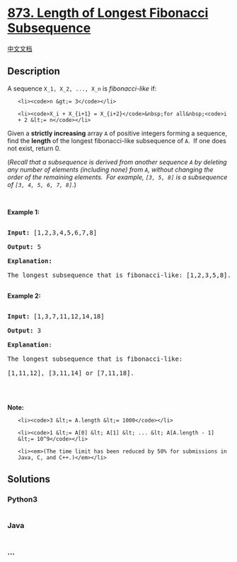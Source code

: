 # [873. Length of Longest Fibonacci Subsequence](https://leetcode.com/problems/length-of-longest-fibonacci-subsequence)

[中文文档](/solution/0800-0899/0873.Length%20of%20Longest%20Fibonacci%20Subsequence/README.md)

## Description

<p>A sequence <code>X_1, X_2, ..., X_n</code>&nbsp;is <em>fibonacci-like</em> if:</p>

<ul>

    <li><code>n &gt;= 3</code></li>

    <li><code>X_i + X_{i+1} = X_{i+2}</code>&nbsp;for all&nbsp;<code>i + 2 &lt;= n</code></li>

</ul>

<p>Given a <b>strictly increasing</b>&nbsp;array&nbsp;<code>A</code> of positive integers forming a sequence, find the <strong>length</strong> of the longest fibonacci-like subsequence of <code>A</code>.&nbsp; If one does not exist, return 0.</p>

<p>(<em>Recall that a subsequence is derived from another sequence <code>A</code> by&nbsp;deleting any number of&nbsp;elements (including none)&nbsp;from <code>A</code>, without changing the order of the remaining elements.&nbsp; For example, <code>[3, 5, 8]</code> is a subsequence of <code>[3, 4, 5, 6, 7, 8]</code>.</em>)</p>

<p>&nbsp;</p>

<ul>

</ul>

<p><strong>Example 1:</strong></p>

<pre>

<strong>Input: </strong>[1,2,3,4,5,6,7,8]

<strong>Output: </strong>5

<strong>Explanation:

</strong>The longest subsequence that is fibonacci-like: [1,2,3,5,8].

</pre>

<p><strong>Example 2:</strong></p>

<pre>

<strong>Input: </strong>[1,3,7,11,12,14,18]

<strong>Output: </strong>3

<strong>Explanation</strong>:

The longest subsequence that is fibonacci-like:

[1,11,12], [3,11,14] or [7,11,18].

</pre>

<p>&nbsp;</p>

<p><strong>Note:</strong></p>

<ul>

    <li><code>3 &lt;= A.length &lt;= 1000</code></li>

    <li><code>1 &lt;= A[0] &lt; A[1] &lt; ... &lt; A[A.length - 1] &lt;= 10^9</code></li>

    <li><em>(The time limit has been reduced by 50% for submissions in Java, C, and C++.)</em></li>

</ul>

## Solutions

<!-- tabs:start -->

### **Python3**

```python

```

### **Java**

```java

```

### **...**

```

```

<!-- tabs:end -->
